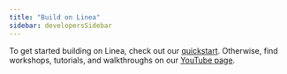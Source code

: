 ```yaml
---
title: "Build on Linea"
sidebar: developersSidebar
---
```


To get started building on Linea, check out our [quickstart](./quickstart/index.md). Otherwise, find workshops, tutorials, and walkthroughs on our [YouTube page](https://www.youtube.com/channel/UCVOIfxxbSHfCbX6-qHsowqQ).
